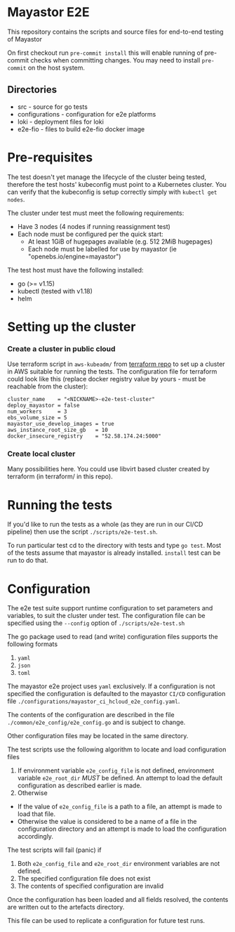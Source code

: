 # Mayastor E2E
This repository contains the scripts and source files for end-to-end testing of Mayastor

On first checkout run `pre-commit install` this will enable running of pre-commit checks when committing changes.
You may need to install `pre-commit` on the host system.

## Directories
* src - source for go tests
* configurations - configuration for e2e platforms
* loki - deployment files for loki
* e2e-fio - files to build e2e-fio docker image

# Pre-requisites

The test doesn't yet manage the lifecycle of the cluster being tested,
therefore the test hosts' kubeconfig must point to a Kubernetes cluster.
You can verify that the kubeconfig is setup correctly simply with
`kubectl get nodes`.

The cluster under test must meet the following requirements:
* Have 3 nodes (4 nodes if running reassignment test)
* Each node must be configured per the quick start:
  * At least 1GiB of hugepages available (e.g. 512 2MiB hugepages)
  * Each node must be labelled for use by mayastor (ie "openebs.io/engine=mayastor")

The test host must have the following installed:
* go (>= v1.15)
* kubectl (tested with v1.18)
* helm

# Setting up the cluster

### Create a cluster in public cloud

Use terraform script in `aws-kubeadm/` from
[terraform repo](https://github.com/mayadata-io/mayastor-terraform-playground) to
set up a cluster in AWS suitable for running the tests. The configuration file for
terraform could look like this (replace docker registry value by yours - must
be reachable from the cluster):

```
cluster_name    = "<NICKNAME>-e2e-test-cluster"
deploy_mayastor = false
num_workers     = 3
ebs_volume_size = 5
mayastor_use_develop_images = true
aws_instance_root_size_gb   = 10
docker_insecure_registry    = "52.58.174.24:5000"
```

### Create local cluster

Many possibilities here. You could use libvirt based cluster created by
terraform (in terraform/ in this repo).

# Running the tests

If you'd like to run the tests as a whole (as they are run in our CI/CD
pipeline) then use the script `./scripts/e2e-test.sh`.

To run particular test cd to the directory with tests and type `go test`.
Most of the tests assume that mayastor is already installed. `install` test
can be run to do that.

# Configuration
The e2e test suite support runtime configuration to set parameters and variables,
to suit the cluster under test. The configuration file can be specified using the `--config`
option of `./scripts/e2e-test.sh`

The go package used to read (and write) configuration files supports the following formats
1. `yaml`
2. `json`
3. `toml`

The mayastor e2e project uses `yaml` exclusively.
If a configuration is not specified the configuration is defaulted to the mayastor `CI/CD` configuration file
`./configurations/mayastor_ci_hcloud_e2e_config.yaml`.

The contents of the configuration are described in the file
`./common/e2e_config/e2e_config.go` and is subject to change.

Other configuration files may be located in the same directory.

The test scripts use the following algorithm to locate and load configuration files
1. If environment variable `e2e_config_file` is not defined, environment variable `e2e_root_dir` *MUST* be defined. An attempt to load the default configuration as described earlier is made.
2. Otherwise
 * If the value of `e2e_config_file` is a path to a file, an attempt is made to load that file.
 * Otherwise the value is considered to be a name of a file in the configuration directory and an attempt is made to load the configuration accordingly.

The test scripts will fail (panic) if
1. Both `e2e_config_file` and `e2e_root_dir` environment variables are not defined.
2. The specified configuration file does not exist
3. The contents of specified configuration are invalid

Once the configuration has been loaded and all fields resolved, the contents are written out to the artefacts directory.

This file can be used to replicate a configuration for future test runs.

